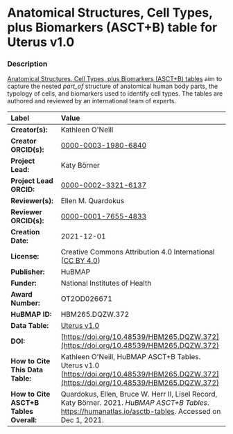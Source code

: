 # Anatomical Structures, Cell Types, plus Biomarkers (ASCT+B) table for Uterus v1.0

### Description
[Anatomical Structures, Cell Types, plus Biomarkers (ASCT+B) tables](https://humanatlas.io/asctb-tables) aim to capture the nested *part_of* structure of anatomical human body parts, the typology of cells, and biomarkers used to identify cell types. The tables are authored and reviewed by an international team of experts.

| Label | Value |
| :------------- |:-------------|
| **Creator(s):** | Kathleen O'Neill |
| **Creator ORCID(s):** | [0000-0003-1980-6840](https://orcid.org/0000-0003-1980-6840) |
| **Project Lead:** | Katy B&ouml;rner |
| **Project Lead ORCID:** | [0000-0002-3321-6137](https://orcid.org/0000-0002-3321-6137) |
| **Reviewer(s):** | Ellen M. Quardokus  |
| **Reviewer ORCID(s):** | [0000-0001-7655-4833](https://orcid.org/0000-0001-7655-4833) |
| **Creation Date:** | 2021-12-01 |
| **License:** | Creative Commons Attribution 4.0 International ([CC BY 4.0](https://creativecommons.org/licenses/by/4.0/)) |
| **Publisher:** | HuBMAP |
| **Funder:** | National Institutes of Health |
| **Award Number:** | OT2OD026671 |
| **HuBMAP ID:** | HBM265.DQZW.372 |
| **Data Table:** | [Uterus v1.0](https://cdn.humanatlas.io/hra-releases/v1.1/asct-b/ASCT-B_VH_Uterus.csv)  |
| **DOI:** | [https://doi.org/10.48539/HBM265.DQZW.372](https://doi.org/10.48539/HBM265.DQZW.372) |
| **How to Cite This Data Table:** | Kathleen O'Neill, HuBMAP ASCT+B Tables. Uterus v1.0 [https://doi.org/10.48539/HBM265.DQZW.372](https://doi.org/10.48539/HBM265.DQZW.372) |
| **How to Cite ASCT+B Tables Overall:** | Quardokus, Ellen, Bruce W. Herr II, Lisel Record, Katy B&ouml;rner. 2021. *HuBMAP ASCT+B Tables*. https://humanatlas.io/asctb-tables. Accessed on Dec 1, 2021. |
